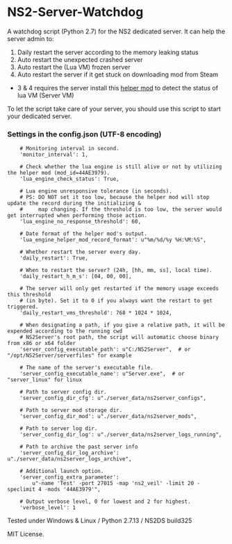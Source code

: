 # NS2-Server-Watchdog
A watchdog script (Python 2.7) for the NS2 dedicated server. It can help the server admin to:

1. Daily restart the server according to the memory leaking status
2. Auto restart the unexpected crashed server
3. Auto restart the (Lua VM) frozen server
4. Auto restart the server if it get stuck on downloading mod from Steam

* 3 & 4 requires the server install this [helper mod](http://steamcommunity.com/sharedfiles/filedetails/?id=1152268665) to detect the status of lua VM (Server VM)

To let the script take care of your server, you should use this script to start your dedicated server.

### Settings in the config.json (UTF-8 encoding)
        # Monitoring interval in second.
        'monitor_interval': 1,

        # Check whether the lua engine is still alive or not by utilizing the helper mod (mod_id=44AE3979).
        'lua_engine_check_status': True,

        # Lua engine unresponsive tolerance (in seconds).
        # PS: DO NOT set it too low, because the helper mod will stop update the record during the initializing &
        #     map changing. If the threshold is too low, the server would get interrupted when performing those action.
        'lua_engine_no_response_threshold': 60,

        # Date format of the helper mod's output.
        'lua_engine_helper_mod_record_format': u"%m/%d/%y %H:%M:%S",

        # Whether restart the server every day.
        'daily_restart': True,

        # When to restart the server? (24h, [hh, mm, ss], local time).
        'daily_restart_h_m_s': [04, 00, 00],

        # The server will only get restarted if the memory usage exceeds this threshold
        # (in byte). Set it to 0 if you always want the restart to get triggered.
        'daily_restart_vms_threshold': 768 * 1024 * 1024,

        # When designating a path, if you give a relative path, it will be expended according to the running cwd
        # NS2Server's root path, the script will automatic choose binary from x86 or x64 folder
        'server_config_executable_path': u"C:/NS2Server",  # or "/opt/NS2Server/serverfiles" for example

        # The name of the server's executable file.
        'server_config_executable_name': u"Server.exe",  # or "server_linux" for linux

        # Path to server config dir.
        'server_config_dir_cfg': u"./server_data/ns2server_configs",

        # Path to server mod storage dir.
        'server_config_dir_mod': u"./server_data/ns2server_mods",

        # Path to server log dir.
        'server_config_dir_log': u"./server_data/ns2server_logs_running",

        # Path to archive the past server info
        'server_config_dir_log_archive': u"./server_data/ns2server_logs_archive",

        # Additional launch option.
        'server_config_extra_parameter':
            u"-name 'Test' -port 27015 -map 'ns2_veil' -limit 20 -speclimit 4 -mods '44AE3979'",

        # Output verbose level, 0 for lowest and 2 for highest.
        'verbose_level': 1

Tested under Windows & Linux / Python 2.7.13 / NS2DS build325

MIT License.
